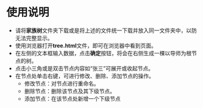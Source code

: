 使用说明
====
- 请将**家族树**文件夹下载或是将上述的文件统一下载并放入同一文件夹中，以防无法完整显示。
- 使用浏览器打开**tree.html**文件，即可在浏览器中看到页面。
- 在左侧的文本框输入数据，点击**确定**按钮，将会在右侧生成一棵以导师为根节点的树。
- 点击小三角或是双击节点内容如“张三”可展开或收起节点。
- 在节点处单击右键，可进行修改、删除、添加节点的操作。
   - 修改节点：对节点进行重命名。
   - 删除节点：删除该节点及其下级节点。
   - 添加节点：在该节点处新增一个下级节点
